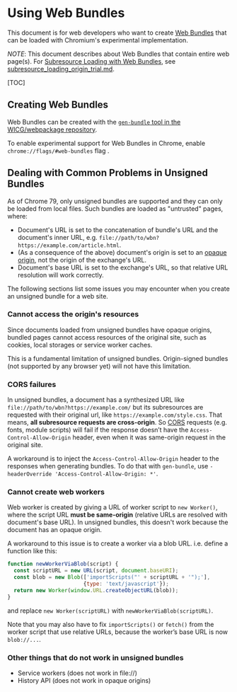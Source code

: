 # Using Web Bundles

This document is for web developers who want to create [Web Bundles](https://wicg.github.io/webpackage/draft-yasskin-wpack-bundled-exchanges.html) that can be loaded with Chromium's experimental implementation.

*NOTE*: This document describes about Web Bundles that contain entire web page(s). For [Subresource Loading with Web Bundles](https://github.com/WICG/webpackage/blob/main/explainers/subresource-loading.md), see [subresource_loading_origin_trial.md](subresource_loading_origin_trial.md).

[TOC]

## Creating Web Bundles

Web Bundles can be created with the [`gen-bundle` tool in the WICG/webpackage repository](https://github.com/WICG/webpackage/tree/master/go/bundle).

To enable experimental support for Web Bundles in Chrome, enable `chrome://flags/#web-bundles` flag .

## Dealing with Common Problems in Unsigned Bundles

As of Chrome 79, only unsigned bundles are supported and they can only be loaded from local files. Such bundles are loaded as "untrusted" pages, where:

- Document's URL is set to the concatenation of bundle's URL and the document's inner URL, e.g. `file://path/to/wbn?https://example.com/article.html`.
- (As a consequence of the above) document's origin is set to an [opaque origin](https://html.spec.whatwg.org/multipage/origin.html#concept-origin-opaque), not the origin of the exchange's URL.
- Document's base URL is set to the exchange's URL, so that relative URL resolution will work correctly.

The following sections list some issues you may encounter when you create an unsigned bundle for a web site.

### Cannot access the origin's resources

Since documents loaded from unsigned bundles have opaque origins, bundled pages cannot access resources of the original site, such as cookies, local storages or service worker caches.

This is a fundamental limitation of unsigned bundles. Origin-signed bundles (not supported by any browser yet) will not have this limitation.

### CORS failures

In unsigned bundles, a document has a synthesized URL like `file://path/to/wbn?https://example.com/` but its subresources are requested with their original url, like `https://example.com/style.css`. That means, **all subresource requests are cross-origin**. So [CORS](https://developer.mozilla.org/en-US/docs/Web/HTTP/CORS) requests (e.g. fonts, module scripts) will fail if the response doesn’t have the `Access-Control-Allow-Origin` header, even when it was same-origin request in the original site.

A workaround is to inject the `Access-Control-Allow-Origin` header to the responses when generating bundles. To do that with `gen-bundle`, use `-headerOverride 'Access-Control-Allow-Origin: *'`.

### Cannot create web workers

Web worker is created by giving a URL of worker script to `new Worker()`, where the script URL **must be same-origin** (relative URLs are resolved with document's base URL). In unsigned bundles, this doesn't work because the document has an opaque origin.

A workaround to this issue is to create a worker via a blob URL. i.e. define a function like this:
```javascript
function newWorkerViaBlob(script) {
  const scriptURL = new URL(script, document.baseURI);
  const blob = new Blob(['importScripts("' + scriptURL + '");'],
                        {type: 'text/javascript'});
  return new Worker(window.URL.createObjectURL(blob));
}
```
and replace `new Worker(scriptURL)` with `newWorkerViaBlob(scriptURL)`.

Note that you may also have to fix `importScripts()` or `fetch()` from the worker script that use relative URLs, because the worker’s base URL is now `blob://...`.

### Other things that do not work in unsigned bundles
- Service workers (does not work in file://)
- History API (does not work in opaque origins)
